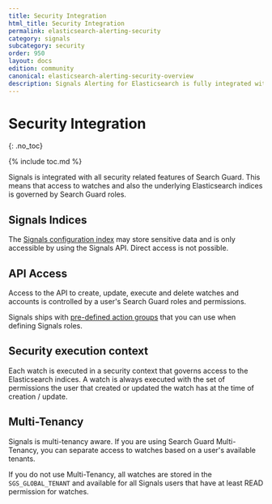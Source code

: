 ```yaml
---
title: Security Integration
html_title: Security Integration
permalink: elasticsearch-alerting-security
category: signals
subcategory: security
order: 950
layout: docs
edition: community
canonical: elasticsearch-alerting-security-overview
description: Signals Alerting for Elasticsearch is fully integrated with all Search Guard Security features
---
```


<!--- Copyright 2022 floragunn GmbH -->

# Security Integration
{: .no_toc}

{% include toc.md %}

Signals is integrated with all security related features of Search Guard. This means that access to watches and also the underlying Elasticsearch indices is governed by Search Guard roles.


## Signals Indices

The [Signals configuration index](security_indices.md) may store sensitive data and is only accessible by using the Signals API. Direct access is not possible.

## API Access

Access to the API to create, update, execute and delete watches and accounts is controlled by a user's Search Guard roles and permissions.

Signals ships with [pre-defined action groups](security_permissions.md) that you can use when defining Signals roles. 

## Security execution context

Each watch is executed in a security context that governs access to the Elasticsearch indices. A watch is always executed with the set of permissions the user that created or updated the watch has at the time of creation / update.

## Multi-Tenancy

Signals is multi-tenancy aware. If you are using Search Guard Multi-Tenancy, you can separate access to watches based on a user's available tenants.

If you do not use Multi-Tenancy, all watches are stored in the `SGS_GLOBAL_TENANT` and available for all Signals users that have at least READ permission for watches.

